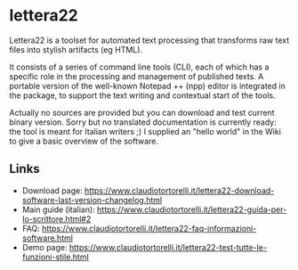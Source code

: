 # lettera22
Lettera22 is a toolset for automated text processing that transforms raw text files into stylish artifacts (eg HTML).

It consists of a series of command line tools (CLI), each of which has a specific role in the processing and management 
of published texts. A portable version of the well-known Notepad ++ (npp) editor is integrated in the package, 
to support the text writing and contextual start of the tools.

Actually no sources are provided but you can download and test current binary version.
Sorry but no translated documentation is currently ready: the tool is meant for Italian writers ;)
I supplied an "hello world" in the Wiki to give a basic overview of the software.

Links
-----
- Download page: https://www.claudiotortorelli.it/lettera22-download-software-last-version-changelog.html
- Main guide (italian): https://www.claudiotortorelli.it/lettera22-guida-per-lo-scrittore.html#2
- FAQ: https://www.claudiotortorelli.it/lettera22-faq-informazioni-software.html
- Demo page: https://www.claudiotortorelli.it/lettera22-test-tutte-le-funzioni-stile.html
